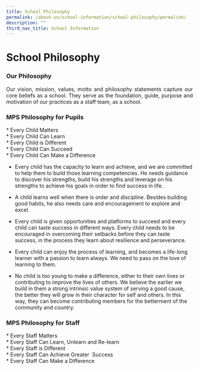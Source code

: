 ```yaml
---
title: School Philosophy
permalink: /about-us/school-information/school-philosophy/permalink/
description: ""
third_nav_title: School Information
---
```

School Philosophy
=================
### Our Philosophy
<p align = "justify">Our vision, mission, values, motto and philosophy statements capture our core beliefs as a school. They serve as the foundation, guide, purpose and motivation of our practices as a staff team, as a school.</p>

### MPS Philosophy for Pupils

\* Every Child Matters   
\* Every Child Can Learn   
\* Every Child is Different  
\* Every Child Can Succeed  
\* Every Child Can Make a Difference

*   Every child has the capacity to learn and achieve, and we are committed to help them to build those learning competencies. He needs guidance to discover his strengths, build his strengths and leverage on his strengths to achieve his goals in order to find success in life.  
    
*   A child learns well when there is order and discipline. Besides building good habits, he also needs care and encouragement to explore and excel.  
    
*   Every child is given opportunities and platforms to succeed and every child can taste success in different ways. Every child needs to be encouraged in overcoming their setbacks before they can taste success, in the process they learn about resilience and perseverance.  
    
*   Every child can enjoy the process of learning, and becomes a life-long learner with a passion to learn always. We need to pass on the love of learning to them.  
    
*   No child is too young to make a difference, either to their own lives or contributing to improve the lives of others. We believe the earlier we build in them a strong intrinsic value system of serving a good cause, the better they will grow in their character for self and others. In this way, they can become contributing members for the betterment of the community and country.

### MPS Philosophy for Staff
\* Every Staff Matters  
\* Every Staff Can Learn, Unlearn and Re-learn  
\* Every Staff is Different  
\* Every Staff Can Achieve Greater  Success  
\* Every Staff Can Make a Difference